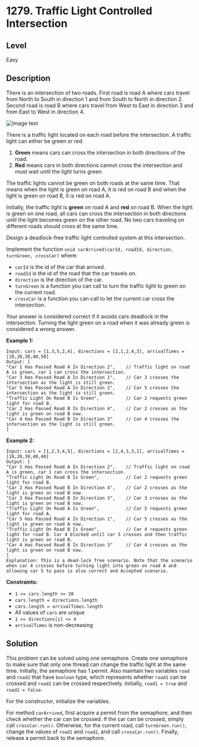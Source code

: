 # 1279. Traffic Light Controlled Intersection
## Level
Easy

## Description
There is an intersection of two roads. First road is road A where cars travel from North to South in direction 1 and from South to North in direction 2. Second road is road B where cars travel from West to East in direction 3 and from East to West in direction 4.

![Image text](https://assets.leetcode.com/uploads/2019/11/11/exp.png)

There is a traffic light located on each road before the intersection. A traffic light can either be green or red.

1. **Green** means cars can cross the intersection in both directions of the road.
2. **Red** means cars in both directions cannot cross the intersection and must wait until the light turns green.

The traffic lights cannot be green on both roads at the same time. That means when the light is green on road A, it is red on road B and when the light is green on road B, it is red on road A.

Initially, the traffic light is **green** on road A and **red** on road B. When the light is green on one road, all cars can cross the intersection in both directions until the light becomes green on the other road. No two cars traveling on different roads should cross at the same time.

Design a deadlock-free traffic light controlled system at this intersection.

Implement the function `void carArrived(carId, roadId, direction, turnGreen, crossCar)` where:

* `carId` is the id of the car that arrived.
* `roadId` is the id of the road that the car travels on.
* `direction` is the direction of the car.
* `turnGreen` is a function you can call to turn the traffic light to green on the current road.
* `crossCar` is a function you can call to let the current car cross the intersection.

Your answer is considered correct if it avoids cars deadlock in the intersection. Turning the light green on a road when it was already green is considered a wrong answer.

**Example 1:**
```
Input: cars = [1,3,5,2,4], directions = [2,1,2,4,3], arrivalTimes = [10,20,30,40,50]
Output: [
"Car 1 Has Passed Road A In Direction 2",    // Traffic light on road A is green, car 1 can cross the intersection.
"Car 3 Has Passed Road A In Direction 1",    // Car 3 crosses the intersection as the light is still green.
"Car 5 Has Passed Road A In Direction 2",    // Car 5 crosses the intersection as the light is still green.
"Traffic Light On Road B Is Green",          // Car 2 requests green light for road B.
"Car 2 Has Passed Road B In Direction 4",    // Car 2 crosses as the light is green on road B now.
"Car 4 Has Passed Road B In Direction 3"     // Car 4 crosses the intersection as the light is still green.
]
```
**Example 2:**
```
Input: cars = [1,2,3,4,5], directions = [2,4,3,3,1], arrivalTimes = [10,20,30,40,40]
Output: [
"Car 1 Has Passed Road A In Direction 2",    // Traffic light on road A is green, car 1 can cross the intersection.
"Traffic Light On Road B Is Green",          // Car 2 requests green light for road B.
"Car 2 Has Passed Road B In Direction 4",    // Car 2 crosses as the light is green on road B now.
"Car 3 Has Passed Road B In Direction 3",    // Car 3 crosses as the light is green on road B now.
"Traffic Light On Road A Is Green",          // Car 5 requests green light for road A.
"Car 5 Has Passed Road A In Direction 1",    // Car 5 crosses as the light is green on road A now.
"Traffic Light On Road B Is Green",          // Car 4 requests green light for road B. Car 4 blocked until car 5 crosses and then traffic light is green on road B.
"Car 4 Has Passed Road B In Direction 3"     // Car 4 crosses as the light is green on road B now.
]
Explanation: This is a dead-lock free scenario. Note that the scenario when car 4 crosses before turning light into green on road A and allowing car 5 to pass is also correct and Accepted scenario.
```

**Constraints:**

* `1 <= cars.length <= 20`
* `cars.length = directions.length`
* `cars.length = arrivalTimes.length`
* All values of `cars` are unique
* `1 <= directions[i] <= 4`
* `arrivalTimes` is non-decreasing

## Solution
This problem can be solved using one semaphore. Create one semaphore to make sure that only one thread can change the traffic light at the same time. Initially, the semaphore has 1 permit. Also maintain two variables `road` and `road2` that have `boolean` type, which represents whether `road1` can be crossed and `road2` can be crossed respectively. Initially, `road1 = true` and `road2 = false`.

For the constructor, initialize the variables.

For method `carArrived`, first acquire a permit from the semaphore, and then check whether the car can be crossed. If the car can be crossed, simply call `crossCar.run()`. Otherwise, for the current road, call `turnGreen.run()`, change the values of `road1` and `road2`, and call `crossCar.run()`. Finally, release a permit back to the semaphore.
